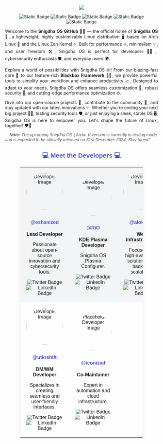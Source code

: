 <!-- Header Section -->
<p align="center">
  <img align="center" src="https://github.com/user-attachments/assets/039e4a5c-a1ce-42f1-924c-4ea612b28ead">
</p>
<div align="center">
  <img alt="Static Badge" src="https://img.shields.io/badge/snigdha_os-based_on_archlinux-754ffe?style=for-the-badge&logo=archlinux&logoColor=92fe9d">
  <img alt="Static Badge" src="https://img.shields.io/badge/%40snigdhaos.org-on_bluesky-754ffe?style=for-the-badge&logo=bluesky&logoColor=92fe9d">
  <img alt="Static Badge" src="https://img.shields.io/badge/license-mit-754ffe?style=for-the-badge&logo=book&logoColor=92fe9d">
  <img alt="Static Badge" src="https://img.shields.io/badge/sponsored_by-tonmoy_infrastructure--%241000-%23754ffe?style=for-the-badge&logo=google%20pay&labelColor=%2328282b&color=%23754ffe">
  <img alt="Static Badge" src="https://img.shields.io/badge/sponsored_by-ixh_international_co.--%24962-%23754ffe?style=for-the-badge&logo=payoneer&labelColor=%2328282b&color=%23754ffe">
</div>

<div align="center">
  <p align="justify">
    Welcome to the <strong>Snigdha OS GitHub</strong> 🚀🐧 — the official home of <strong>Snigdha OS</strong> 🌟, a lightweight, highly customizable Linux distribution 🖥️ based on Arch Linux 🎯 and the Linux Zen Kernel ⚡. Built for performance 🔥, minimalism ✨, and user freedom 🛠️, Snigdha OS is perfect for developers 👩‍💻, cybersecurity enthusiasts 🛡️, and everyday users 🌍.
    </p>
    <p align="justify">
    Explore a world of possibilities with Snigdha OS 🌐! From our blazing-fast core 💨 to our feature-rich <strong>Blackbox Framework</strong> 🕵️‍♂️, we provide powerful tools to simplify your workflow and enhance productivity 📈. Designed to adapt to your needs, Snigdha OS offers seamless customization 🎨, robust security 🔐, and cutting-edge performance optimization ⚙️.
    </p>
    <p align="justify">
    Dive into our open-source projects 📂, contribute to the community 🤝, and stay updated with our latest innovations ✨. Whether you're coding your next big project 👩‍💻, testing security tools 🛡️, or just enjoying a sleek, stable OS 🖥️, Snigdha OS is here to empower you. Let's shape the future of Linux, together! ❤️‍🔥
  </p>
</div>

<p align="left" style="font-family: 'Droid Sans', sans-serif; font-style: italic; color: #555;">📝 <strong>Note:</strong> The upcoming Snigdha OS | Arctic V version is currently in testing mode and is expected to be officially released on 31st December 2024. Stay tuned! 🚀</p>

<!-- Developer Section -->
<h2 align="center" style="font-family: 'Droid Sans', sans-serif; color: #4e54c8;">💻 Meet the Developers 💻</h2>

<table align="center" style="font-family: 'Droid Sans', sans-serif; border-collapse: collapse; width: 80%; margin: auto; box-shadow: 0 0 10px rgba(0, 0, 0, 0.1);">
  <tr style="background-color: #f3f4f6;">
    <td align="center" style="padding: 20px; border: 0px transparent #ddd;">
      <img src="https://avatars.githubusercontent.com/u/148610067?v=4" alt="Developer 1 Image" width="120" height="120" style="border-radius: 50%; margin-bottom: 10px;">
      <h4><a href="https://github.com/eshanized" target="_blank" style="color: #4e54c8; text-decoration: none;">@eshanized</a></h4>
      <strong>Lead Developer</strong>
      <p>Passionate about open-source innovation and cybersecurity tools.</p>
      <img src="https://img.shields.io/badge/Twitter-%2328282b?style=for-the-badge&logo=x&logoColor=white" alt="Twitter Badge">
      <img src="https://img.shields.io/badge/LinkedIn-%2328282b?style=for-the-badge&logo=linkedin&logoColor=white" alt="LinkedIn Badge">
    </td>
    <td align="center" style="padding: 20px; border: 0px transparent #ddd;">
      <img src="https://avatars.githubusercontent.com/u/167227445?v=4" alt="Developer 1 Image" width="120" height="120" style="border-radius: 50%; margin-bottom: 10px;">
      <h4><a href="https://github.com/d3v1l0n" target="_blank" style="color: #4e54c8; text-decoration: none;">@RiO</a></h4>
      <strong>KDE Plasma Developer</strong>
      <p>Snigdha OS Plasma Configurer.</p>
      <img src="https://img.shields.io/badge/Twitter-%2328282b?style=for-the-badge&logo=x&logoColor=white" alt="Twitter Badge">
      <img src="https://img.shields.io/badge/LinkedIn-%2328282b?style=for-the-badge&logo=linkedin&logoColor=white" alt="LinkedIn Badge">
    </td>
    <td align="center" style="padding: 20px; border: 0px transparent #ddd;">
      <img src="https://avatars.githubusercontent.com/u/112468319?v=4" alt="Developer 2 Image" width="120" height="120" style="border-radius: 50%; margin-bottom: 10px;">
      <h4><a href="https://github.com/alokified" target="_blank" style="color: #4e54c8; text-decoration: none;">@alokified</a></h4>
      <strong>Web Infrastructure</strong>
      <p>Focused on high-availability solutions and backend scalability.</p>
      <img src="https://img.shields.io/badge/Twitter-%2328282b?style=for-the-badge&logo=x&logoColor=white" alt="Twitter Badge">
      <img src="https://img.shields.io/badge/LinkedIn-%2328282b?style=for-the-badge&logo=linkedin&logoColor=white" alt="LinkedIn Badge">
    </td>
  </tr>
  <tr>
    <td align="center" style="padding: 20px; border: 0px transparent #ddd;">
      <img src="https://avatars.githubusercontent.com/u/120082490?v=4" alt="Developer 3 Image" width="120" height="120" style="border-radius: 50%; margin-bottom: 10px;">
      <h4><a href="https://github.com/utkrshift" target="_blank" style="color: #4e54c8; text-decoration: none;">@utkrshift</a></h4>
      <strong>DM/WM Developer</strong>
      <p>Specializes in creating seamless and user-friendly interfaces.</p>
      <img src="https://img.shields.io/badge/Twitter-%2328282b?style=for-the-badge&logo=x&logoColor=white" alt="Twitter Badge">
      <img src="https://img.shields.io/badge/LinkedIn-%2328282b?style=for-the-badge&logo=linkedin&logoColor=white" alt="LinkedIn Badge">
    </td>
    <td align="center" style="padding: 20px; border: 0px transparent #ddd;">
      <img src="https://avatars.githubusercontent.com/u/157954129?v=4/120" alt="Placeholder Developer Image" width="120" height="120" style="border-radius: 50%; margin-bottom: 10px;">
      <h4><a href="https://github.com/iconized" target="_blank" style="color: #4e54c8; text-decoration: none;">@iconized</a></h4>
      <strong>Co-Maintainer</strong>
      <p>Expert in automation and cloud infrastructure.</p>
      <img src="https://img.shields.io/badge/Twitter-%2328282b?style=for-the-badge&logo=x&logoColor=white" alt="Twitter Badge">
      <img src="https://img.shields.io/badge/LinkedIn-%2328282b?style=for-the-badge&logo=linkedin&logoColor=white" alt="LinkedIn Badge">
    </td>
  </tr>
</table>
